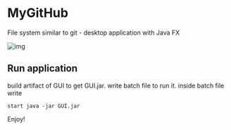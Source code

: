 # MyGitHub  

File system similar to git - desktop application with Java FX

![img](https://i.imgur.com/9vVEeoV.gif)

## Run application

build artifact of GUI to get GUI.jar. write batch file to run it. inside batch file write
```
start java -jar GUI.jar
```

Enjoy!


